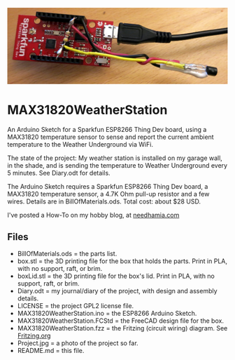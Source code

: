 ![The Project so far](https://github.com/bneedhamia/MAX31820WeatherStation/blob/master/Project.jpg)
# MAX31820WeatherStation
An Arduino Sketch for a Sparkfun ESP8266 Thing Dev board, using a MAX31820 temperature sensor to sense and report the current ambient temperature to the Weather Underground via WiFi.

The state of the project: My weather station is installed on my garage wall, in the shade, and is sending the temperature to Weather Underground every 5 minutes. See Diary.odt for details.

The Arduino Sketch requires a Sparkfun ESP8266 Thing Dev board, a MAX31820 temperature sensor, a 4.7K Ohm pull-up resistor and a few wires. Details are in BillOfMaterials.ods. Total cost: about $28 USD.

I've posted a How-To on my hobby blog, at [needhamia.com](https://needhamia.com/build-a-minimal-weather-underground-station/)

## Files
* BillOfMaterials.ods = the parts list.
* box.stl = the 3D printing file for the box that holds the parts. Print in PLA, with no support, raft, or brim.
* boxLid.stl = the 3D printing file for the box's lid. Print in PLA, with no support, raft, or brim.
* Diary.odt = my journal/diary of the project, with design and assembly details.
* LICENSE = the project GPL2 license file.
* MAX31820WeatherStation.ino = the ESP8266 Arduino Sketch.
* MAX31820WeatherStation.FCStd = the FreeCAD design file for the box.
* MAX31820WeatherStation.fzz = the Fritzing (circuit wiring) diagram. See [Fritzing.org](http://fritzing.org)
* Project.jpg = a photo of the project so far.
* README.md = this file.
